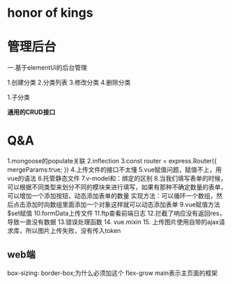 # honor of kings
# 管理后台
一.基于elementUi的后台管理

1.创建分类
2.分类列表
3.修改分类
4.删除分类

1.子分类

**通用的CRUD接口**

# Q&A
1.mongoose的populate关联
2.inflection
3.const router = express.Router({
    mergeParams:true;
})
4.上传文件的接口不太懂
5.vue赋值问题，赋值不上，用vue的语法
6.托管静态文件
7.v-model和：绑定的区别
8.当我们填写表单的时候，可以根据不同类型来划分不同的模块来进行填写，如果有那种不确定数量的表单，可以增加一个添加按钮，动态添加表单的数量
实现方法：可以循环一个数组，然后点击添加时向数组里面添加一个对象这样就可以动态添加表单
9.vue赋值方法$set赋值
10.formData上传文件
11.ftp查看前端日志
12.拦截了响应没有返回res，导致一直没有数据
13.错误处理函数
14. vue.mixin
15. 上传图片使用自带的ajax请求库，所以图片上传失败，没有传入token

## web端
box-sizing: border-box;为什么必须加这个
flex-grow
main表示主页面的框架
